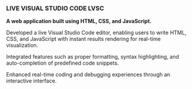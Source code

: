 ### LIVE VISUAL STUDIO CODE LVSC

**A web application built using HTML, CSS, and JavaScript.**

Developed a live Visual Studio Code editor, enabling users to write HTML, CSS, and JavaScript with instant results rendering for real-time visualization.

Integrated features such as proper formatting, syntax highlighting, and auto-completion of predefined code snippets.

Enhanced real-time coding and debugging experiences through an interactive interface.
